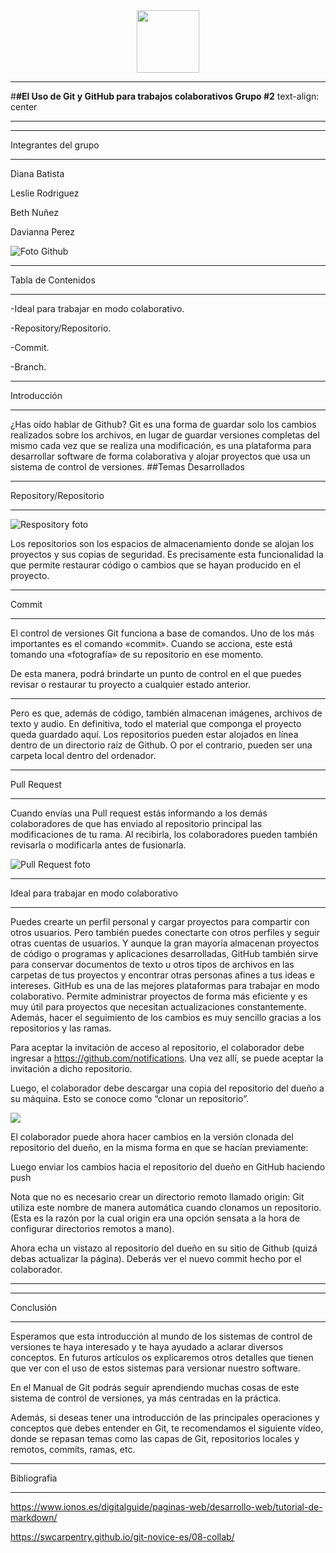 


<center><img src="https://cafam.edu.do/media/rc4jfl2l/cafam-logo2.png" height="100"></center>


___
#**#El Uso de Git y GitHub para trabajos colaborativos Grupo #2**  text-align: center
___

___
Integrantes del grupo


___
Diana Batista 


Leslie Rodriguez


Beth Nuñez


Davianna Perez






![Foto Github](https://kinsta.com/wp-content/uploads/2018/04/what-is-github-1-1.png)

___
Tabla de Contenidos
___

-Ideal para trabajar en modo colaborativo.


-Repository/Repositorio.


-Commit.


-Branch.


___
Introducción
___
¿Has oído hablar de Github?  Git es una forma de guardar solo los cambios realizados sobre los archivos, en lugar de guardar versiones completas del mismo cada vez que se realiza una modificación, es una plataforma para desarrollar software de forma colaborativa y alojar proyectos que usa un sistema de control de versiones.
##Temas Desarrollados
___

Repository/Repositorio
___
![Respository foto](https://coobis.com/wp-content/uploads/2019/11/github-repository-setup.png)

Los repositorios son los espacios de almacenamiento donde se alojan los proyectos y sus copias de seguridad. Es precisamente esta funcionalidad la que permite restaurar código o cambios que se hayan producido en el proyecto.

___
Commit
___
El control de versiones Git funciona a base de comandos. Uno de los más importantes es el comando «commit». Cuando se acciona, este está tomando una «fotografía» de su repositorio en ese momento.

De esta manera, podrá brindarte un punto de control en el que puedes revisar o restaurar tu proyecto a cualquier estado anterior.
___


Pero es que, además de código, también almacenan imágenes, archivos de texto y audio. En definitiva, todo el material que componga el proyecto queda guardado aquí. Los repositorios pueden estar alojados en línea dentro de un directorio raíz de Github. O por el contrario, pueden ser una carpeta local dentro del ordenador.
___
Pull Request 
___
 Cuando envías una Pull request estás informando a los demás colaboradores de que has enviado al repositorio principal las modificaciones de tu rama. Al recibirla, los colaboradores pueden también revisarla o modificarla antes de fusionarla. 

 ![Pull Request foto](https://desarrolloweb.com/archivoimg/general/3514.png)



___
Ideal para trabajar en modo colaborativo
___

Puedes crearte un perfil personal y cargar proyectos para compartir con otros usuarios. Pero también puedes conectarte con otros perfiles y seguir otras cuentas de usuarios.
Y aunque la gran mayoría almacenan proyectos de código o programas y aplicaciones desarrolladas, GitHub también sirve para conservar documentos de texto u otros tipos de archivos en las carpetas de tus proyectos y encontrar otras personas afines a tus ideas e intereses.
GitHub es una de las mejores plataformas para trabajar en modo colaborativo. Permite administrar proyectos de forma más eficiente y es muy útil para proyectos que necesitan actualizaciones constantemente. Además, hacer el seguimiento de los cambios es muy sencillo gracias a los repositorios y las ramas.

Para aceptar la invitación de acceso al repositorio, el colaborador debe ingresar a https://github.com/notifications. Una vez allí, se puede aceptar la invitación a dicho repositorio.

Luego, el colaborador debe descargar una copia del repositorio del dueño a su máquina. Esto se conoce como “clonar un repositorio”. 



<img src="https://swcarpentry.github.io/git-novice-es/fig/github-collaboration.svg">

El colaborador puede ahora hacer cambios en la versión clonada del repositorio del dueño, en la misma forma en que se hacían previamente:

Luego enviar los cambios hacia el repositorio del dueño en GitHub haciendo push

Nota que no es necesario crear un directorio remoto llamado origin: Git utiliza este nombre de manera automática cuando clonamos un repositorio. (Esta es la razón por la cual origin era una opción sensata a la hora de configurar directorios remotos a mano).

Ahora echa un vistazo al repositorio del dueño en su sitio de Github (quizá debas actualizar la página). Deberás ver el nuevo commit hecho por el colaborador.
___


___

Conclusión
___
Esperamos que esta introducción al mundo de los sistemas de control de versiones te haya interesado y te haya ayudado a aclarar diversos conceptos. En futuros artículos os explicaremos otros detalles que tienen que ver con el uso de estos sistemas para versionar nuestro software.

En el Manual de Git podrás seguir aprendiendo muchas cosas de este sistema de control de versiones, ya más centradas en la práctica.

Además, si deseas tener una introducción de las principales operaciones y conceptos que debes entender en Git, te recomendamos el siguiente vídeo, donde se repasan temas como las capas de Git, repositorios locales y remotos, commits, ramas, etc.
___
Bibliografía
___



https://www.ionos.es/digitalguide/paginas-web/desarrollo-web/tutorial-de-markdown/


https://swcarpentry.github.io/git-novice-es/08-collab/

